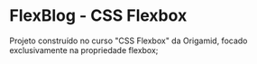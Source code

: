 # FlexBlog - CSS Flexbox
Projeto construído no curso "CSS Flexbox" da Origamid, focado exclusivamente na propriedade flexbox;
